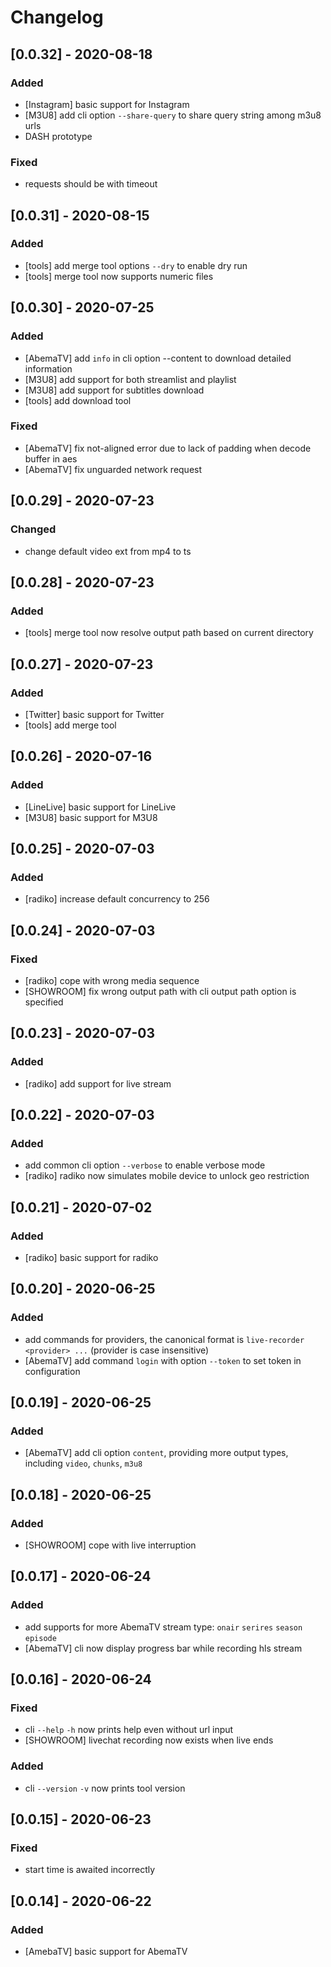# Changelog

## [0.0.32] - 2020-08-18
### Added
- [Instagram] basic support for Instagram
- [M3U8] add cli option `--share-query` to share query string among m3u8 urls
- DASH prototype

### Fixed
- requests should be with timeout

## [0.0.31] - 2020-08-15
### Added
- [tools] add merge tool options `--dry` to enable dry run
- [tools] merge tool now supports numeric files

## [0.0.30] - 2020-07-25
### Added
- [AbemaTV] add `info` in cli option --content to download detailed information
- [M3U8] add support for both streamlist and playlist
- [M3U8] add support for subtitles download
- [tools] add download tool

### Fixed
- [AbemaTV] fix not-aligned error due to lack of padding when decode buffer in aes
- [AbemaTV] fix unguarded network request

## [0.0.29] - 2020-07-23
### Changed
- change default video ext from mp4 to ts

## [0.0.28] - 2020-07-23
### Added
- [tools] merge tool now resolve output path based on current directory

## [0.0.27] - 2020-07-23
### Added
- [Twitter] basic support for Twitter
- [tools] add merge tool

## [0.0.26] - 2020-07-16
### Added
- [LineLive] basic support for LineLive
- [M3U8] basic support for M3U8

## [0.0.25] - 2020-07-03
### Added
- [radiko] increase default concurrency to 256

## [0.0.24] - 2020-07-03
### Fixed
- [radiko] cope with wrong media sequence
- [SHOWROOM] fix wrong output path with cli output path option is specified

## [0.0.23] - 2020-07-03
### Added
- [radiko] add support for live stream

## [0.0.22] - 2020-07-03
### Added
- add common cli option `--verbose` to enable verbose mode
- [radiko] radiko now simulates mobile device to unlock geo restriction

## [0.0.21] - 2020-07-02
### Added
- [radiko] basic support for radiko

## [0.0.20] - 2020-06-25
### Added
- add commands for providers, the canonical format is `live-recorder <provider> ...` (provider is case insensitive)
- [AbemaTV] add command `login` with option `--token` to set token in configuration

## [0.0.19] - 2020-06-25
### Added
- [AbemaTV] add cli option `content`, providing more output types, including `video`, `chunks`, `m3u8`

## [0.0.18] - 2020-06-25
### Added
- [SHOWROOM] cope with live interruption

## [0.0.17] - 2020-06-24
### Added
- add supports for more AbemaTV stream type: `onair` `serires` `season` `episode`
- [AbemaTV] cli now display progress bar while recording hls stream

## [0.0.16] - 2020-06-24
### Fixed
- cli `--help` `-h` now prints help even without url input
- [SHOWROOM] livechat recording now exists when live ends

### Added
- cli `--version` `-v` now prints tool version

## [0.0.15] - 2020-06-23
### Fixed
- start time is awaited incorrectly

## [0.0.14] - 2020-06-22
### Added
- [AmebaTV] basic support for AbemaTV
